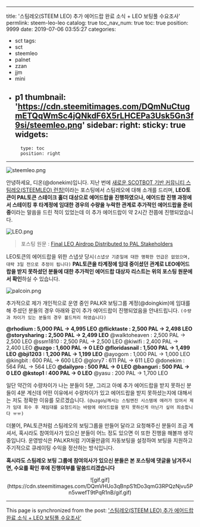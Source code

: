 
---
title: '스팀레오(STEEM LEO) 추가 에어드랍 완료 소식 + LEO 보팅풀 수요조사'
permlink: steem-leo-leo
catalog: true
toc_nav_num: true
toc: true
position: 9999
date: 2019-07-06 03:55:27
categories:
- sct
tags:
- sct
- steemleo
- palnet
- zzan
- jjm
- mini
- p1
thumbnail: 'https://cdn.steemitimages.com/DQmNuCtugmETQqWmSc4jQNkdF6X5rLHCEPa3Usk5Gn3f9si/steemleo.png'
sidebar:
    right:
        sticky: true
widgets:
    -
        type: toc
        position: right
---


![steemleo.png](https://cdn.steemitimages.com/DQmNuCtugmETQqWmSc4jQNkdF6X5rLHCEPa3Usk5Gn3f9si/steemleo.png)

안녕하세요, 디온(@donekim)입니다. 지난 번에 [새로운 SCOTBOT 기반 커뮤니티 스팀레오(STEEMLEO) 런칭!](https://www.steemcoinpan.com/sct/@donekim/scotbot-steemleo)이라는 포스팅에서 스팀레오에 대해 소개를 드리며, **LEO토큰이 PAL토큰 스테이크 홀더 대상으로 에어드랍을 진행하였으나, 에어드랍 진행 과정에서 스테이킹 후 타계정에 임대한 경우의 수량을 누락한 관계로 추가적인 에어드랍을 준비 중**이라는 말씀을 드린 적이 있었는데 이 추가 에어드랍이 약 2시간 전쯤에 진행되었습니다.

![LEO.png](https://cdn.steemitimages.com/DQmV16EQ6DYjh7kbNjmFT3uo2rrubK22WB918ZFMYoeukR2/LEO.png)

> 포스팅 원문 : [Final LEO Airdrop Distributed to PAL Stakeholders](https://www.steemleo.com/steemleo/@khaleelkazi/final-leo-airdrop-distributed-to-pal-stakeholders)

LEO토큰의 에어드랍을 위한 스냅샷 당시`(스냅샷 기준일에 대한 명확한 언급은 없었으며, 대략 3일 전으로 추정이 됩니다)` **PAL토큰을 타계정에 임대 중이셨던 관계로 LEO에어드랍을 받지 못하셨던 분들에 대한 추가적인 에어드랍 대상자 리스트는 위의 포스팅 원문에서 확인**하실 수 있습니다. 


![palcoin.png](https://cdn.steemitimages.com/DQmZtXMaZpToovVaYxbeSe5vyG78Lbpz9b92UJKzvM8M6aG/palcoin.png)

추가적으로 제가 개인적으로 운영 중인 PALKR 보팅그룹 계정(@doingkim)에 임대를 해 주셨던 분들의 경우 아래와 같이 추가 에어드랍이 진행되었음을 안내드립니다. `(수량과 차이가 있는 분들의 경우 볼드처리 하였습니다)`



**@rhodium : 5,000 PAL → 4,995 LEO**
**@flicktaste : 2,500 PAL → 2,498 LEO**
**@storysharing : 2,500 PAL → 2,499 LEO**
@walktoheaven : 2,500 PAL → 2,500 LEO
@ssm1810 : 2,500 PAL → 2,500 LEO
@kiwifi : 2,400 PAL → 2,400 LEO
**@uzgo : 1,600 PAL → 0 LEO**
**@floridasnail : 1,500 PAL → 1,499 LEO**
**@bji1203 : 1,200 PAL → 1,199 LEO**
@ayogom : 1,000 PAL → 1,000 LEO
@kingbit : 600 PAL → 600 LEO
@glory7 : 611 PAL → 611 LEO
@donekim : 564 PAL → 564 LEO
**@dailypro : 500 PAL → 0 LEO**
**@banguri : 500 PAL  → 0 LEO**
**@kstop1 : 400 PAL → 0 LEO**
@yasu  : 200 PAL → 1,700 LEO

일단 약간의 수량차이가 나는 분들이 5분, 그리고 아예 추가 에어드랍을 받지 못하신 분들이 4분 계신데 어떤 이유에서 수량차이가 있고 에어드랍을 받지 못하셨는지에 대해서는 저도 정확한 이유를 모르겠습니다. `(@uzgo님께서는 스팀엔진 시스템에 에러가 있어서 제가 임대 회수 후 재임대를 요청드리는 바람에 에어드랍을 받지 못하신게 아닌가 싶어 죄송합니다 ㅠㅠ)`

더불어, PAL토큰처럼 스팀레오의 보팅그룹을 만들어 달라고 요청해주신 분들이 조금 계셔서, 혹시라도 참여의사가 있으신 분들이 어느 정도 있으면 이 또한 진행을 해볼까 생각 중입니다. 운영방식은 PALKR처럼 기여율만큼의 자동보팅을 설정하여 보팅을 지원하고 주기적으로 큐레이팅 수익을 정산하는 방식입니다. 

**혹시라도 스팀레오 보팅 그룹에 참여의사가 있으신 분들은 본 포스팅에 댓글을 남겨주시면, 수요를 확인 후에 진행여부를 말씀드리겠습니다**



<center>![gif.gif](https://cdn.steemitimages.com/DQmVHUo3qBnpS1tDo3qmG3RPQzNjvu5Pn5vwefT9tPqR1nB/gif.gif)</center>

- - -

This page is synchronized from the post: ['스팀레오(STEEM LEO) 추가 에어드랍 완료 소식 + LEO 보팅풀 수요조사'](https://steemit.com/@donekim/steem-leo-leo)
